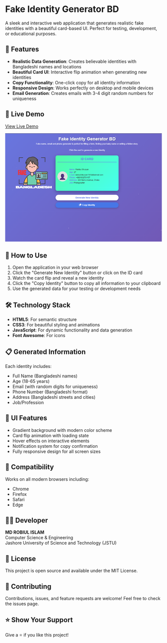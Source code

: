 # Fake Identity Generator BD

A sleek and interactive web application that generates realistic fake identities with a beautiful card-based UI. Perfect for testing, development, or educational purposes.

## 🌟 Features

- **Realistic Data Generation**: Creates believable identities with Bangladeshi names and locations
- **Beautiful Card UI**: Interactive flip animation when generating new identities
- **Copy Functionality**: One-click copy for all identity information
- **Responsive Design**: Works perfectly on desktop and mobile devices
- **Email Generation**: Creates emails with 3-4 digit random numbers for uniqueness
## 🚀 Live Demo

[View Live Demo](https://roobiul.github.io/Fake_Identity_Generator_BD/)
  
![Fake Identity Generator BD](Screenshot.png)
## 🚀 How to Use

1. Open the application in your web browser
2. Click the "Generate New Identity" button or click on the ID card
3. Watch the card flip and reveal a new identity
4. Click the "Copy Identity" button to copy all information to your clipboard
5. Use the generated data for your testing or development needs

## 🛠️ Technology Stack

- **HTML5**: For semantic structure
- **CSS3**: For beautiful styling and animations
- **JavaScript**: For dynamic functionality and data generation
- **Font Awesome**: For icons

## 📋 Generated Information

Each identity includes:
- Full Name (Bangladeshi names)
- Age (18-65 years)
- Email (with random digits for uniqueness)
- Phone Number (Bangladeshi format)
- Address (Bangladeshi streets and cities)
- Job/Profession

## 🎨 UI Features

- Gradient background with modern color scheme
- Card flip animation with loading state
- Hover effects on interactive elements
- Notification system for copy confirmation
- Fully responsive design for all screen sizes

## 📱 Compatibility

Works on all modern browsers including:
- Chrome
- Firefox
- Safari
- Edge

## 👨‍💻 Developer

**MD ROBIUL ISLAM**  
Computer Science & Engineering  
Jashore University of Science and Technology (JSTU)

## 📄 License

This project is open source and available under the MIT License.

## 🤝 Contributing

Contributions, issues, and feature requests are welcome! Feel free to check the issues page.

## ⭐ Show Your Support

Give a ⭐️ if you like this project!
